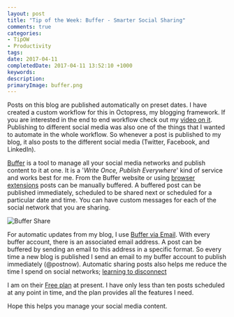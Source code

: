 ```yaml
---
layout: post
title: "Tip of the Week: Buffer - Smarter Social Sharing"
comments: true
categories: 
- TipOW
- Productivity
tags: 
date: 2017-04-11
completedDate: 2017-04-11 13:52:10 +1000
keywords: 
description: 
primaryImage: buffer.png
---
```


Posts on this blog are published automatically on preset dates. I have created a custom workflow for this in Octopress, my blogging framework. If you are interested in the end to end workflow check out my [video on it](https://www.youtube.com/watch?v=1YTjHWjepag). Publishing to different social media was also one of the things that I wanted to automate in the whole workflow. So whenever a post is published to my blog, it also posts to the different social media (Twitter, Facebook, and LinkedIn).

[Buffer](https://buffer.com/) is a tool to manage all your social media networks and publish content to it at one. It is a '*Write Once, Publish Everywhere*' kind of service and works best for me. From the Buffer website or using [browser extensions](https://buffer.com/extensions) posts can be manually buffered. A buffered post can be published immediately, scheduled to be shared next or scheduled for a particular date and time. You can have custom messages for each of the social network that you are sharing. 

<img src="{{site.images_root}}/buffer_share.png" alt="Buffer Share" class="center" />

For automatic updates from my blog, I use [Buffer via Email](https://buffer.com/guides/email). With every buffer account, there is an associated email address. A post can be buffered by sending an email to this address in a specific format. So every time a new blog is published I send an email to my buffer account to publish immediately (@postnow). Automatic sharing posts also helps me reduce the time I spend on social networks; [learning to disconnect](http://www.rahulpnath.com/blog/life-learnings-after-being-a-parent/)

I am on their [Free plan](https://buffer.com/pricing) at present. I have only less than ten posts scheduled at any point in time, and the plan provides all the features I need.

Hope this helps you manage your social media content.









